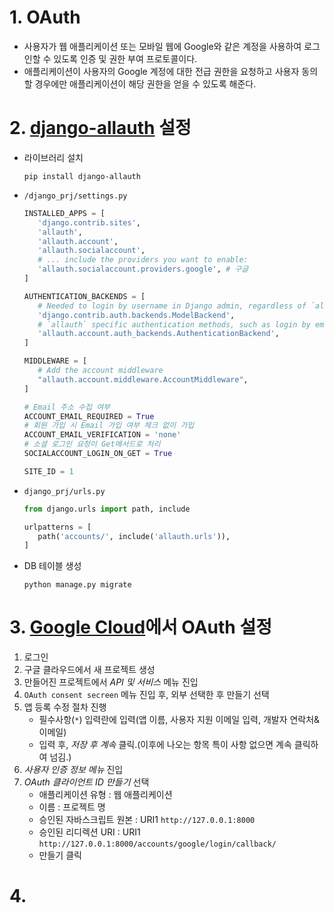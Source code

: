 # 1. OAuth
- 사용자가 웹 애플리케이션 또는 모바일 웹에 Google와 같은 계정을 사용하여 로그인할 수 있도록 인증 및 권한 부여 프로토콜이다.
- 애플리케이션이 사용자의 Google 계정에 대한 전급 권한을 요청하고 사용자 동의할 경우에만 애플리케이션이 해당 권한을 얻을 수 있도록 해준다.

# 2. [django-allauth](https://docs.allauth.org/en/latest/installation/quickstart.html) 설정

- 라이브러리 설치
   ```console
   pip install django-allauth
   ```

- `/django_prj/settings.py`
   ```py
   INSTALLED_APPS = [
      'django.contrib.sites',
      'allauth',
      'allauth.account',
      'allauth.socialaccount',
      # ... include the providers you want to enable:
      'allauth.socialaccount.providers.google', # 구글
   ]

   AUTHENTICATION_BACKENDS = [
      # Needed to login by username in Django admin, regardless of `allauth`
      'django.contrib.auth.backends.ModelBackend',
      # `allauth` specific authentication methods, such as login by email
      'allauth.account.auth_backends.AuthenticationBackend',
   ]

   MIDDLEWARE = [
      # Add the account middleware
      "allauth.account.middleware.AccountMiddleware",
   ]

   # Email 주소 수집 여부
   ACCOUNT_EMAIL_REQUIRED = True
   # 회원 가입 시 Email 가입 여부 체크 없이 가입
   ACCOUNT_EMAIL_VERIFICATION = 'none'
   # 소셜 로그인 요청이 Get메서드로 처리
   SOCIALACCOUNT_LOGIN_ON_GET = True

   SITE_ID = 1
   ```

- `django_prj/urls.py`
   ```py
   from django.urls import path, include
   
   urlpatterns = [
      path('accounts/', include('allauth.urls')),
   ]
   ```

- DB 테이블 생성
   ```console
   python manage.py migrate
   ```

# 3. [Google Cloud](https://console.developers.google.com/)에서 OAuth 설정

1. 로그인
1. 구글 클라우드에서 새 프로젝트 생성
1. 만들어진 프로젝트에서 *API 및 서비스* 메뉴 진입
1. `OAuth consent secreen` 메뉴 진입 후, 외부 선택한 후 만들기 선택
1. 앱 등록 수정 절차 진행
   - 필수사항(`*`) 입력란에 입력(앱 이름, 사용자 지원 이메일 입력, 개발자 연락처& 이메일)
   - 입력 후, *저장 후 계속* 클릭.(이후에 나오는 항목 특이 사항 없으면 계속 클릭하여 넘김.)
1. *사용자 인증 정보 메뉴* 진입
1. *OAuth 클라이언트 ID 만들기* 선택
   - 애플리케이션 유형 : 웹 애플리케이션
   - 이름 : 프로젝트 명
   - 승인된 자바스크립트 원본 : URI1 `http://127.0.0.1:8000`
   - 승인된 리디렉션 URI : URI1 `http://127.0.0.1:8000/accounts/google/login/callback/`
   - 만들기 클릭

# 4. 